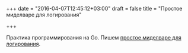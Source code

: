 +++
date = "2016-04-07T12:45:12+03:00"
draft = false
title = "Простое миделваре для логирования"

+++

<p>Практика программирования на Go. Пишем <a href="https://jacobmartins.com/2016/04/06/practical-golang-writing-a-simple-login-middleware/">простое миделваре для логирования</a>.</p>

